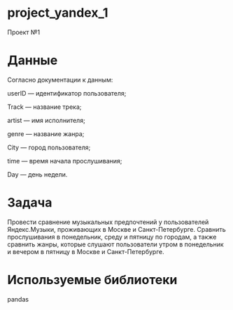 # project_yandex_1
Проект №1
# Данные
Согласно документации к данным:

userID — идентификатор пользователя;

Track — название трека;

artist — имя исполнителя;

genre — название жанра;

City — город пользователя;

time — время начала прослушивания;

Day — день недели.

# Задача
Провести сравнение музыкальных предпочтений у пользователей Яндекс.Музыки, проживающих в Москве и Санкт-Петербурге. Сравнить прослушивания в понедельник, среду и пятницу по городам, а также сравнить жанры, которые слушают пользователи утром в понедельник и вечером в пятницу в Москве и Санкт-Петербурге.

# Используемые библиотеки
pandas
